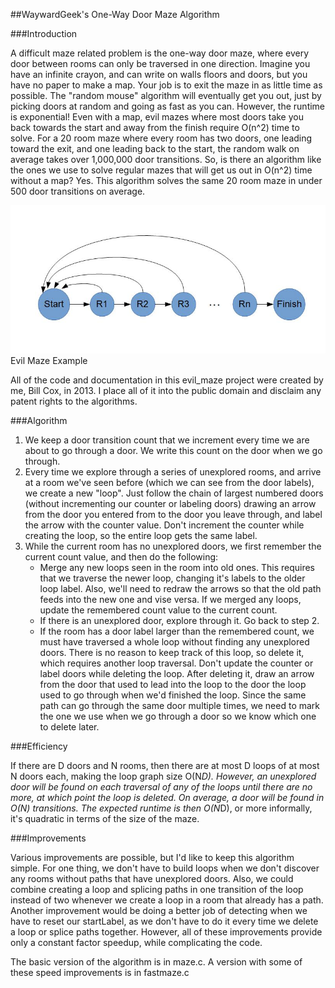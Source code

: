 ##WaywardGeek's One-Way Door Maze Algorithm

###Introduction

A difficult maze related problem is the one-way door maze, where every door
between rooms can only be traversed in one direction.  Imagine you have an
infinite crayon, and can write on walls floors and doors, but you have no paper
to make a map.  Your job is to exit the maze in as little time as possible.  The
"random mouse" algorithm will eventually get you out, just by picking doors at
random and going as fast as you can.  However, the runtime is exponential!  Even
with a map, evil mazes where most doors take you back towards the start and away
from the finish require O(n^2) time to solve.  For a 20 room maze where every
room has two doors, one leading toward the exit, and one leading back to the
start, the random walk on average takes over 1,000,000 door transitions.  So, is
there an algorithm like the ones we use to solve regular mazes that will get us
out in O(n^2) time without a map?  Yes.  This algorithm solves the same 20 room
maze in under 500 door transitions on average.

![Image of evil maze](img/maze.jpg?raw=true "Evil Maze")
Evil Maze Example

All of the code and documentation in this evil_maze project were created by me,
Bill Cox, in 2013.  I place all of it into the public domain and disclaim any
patent rights to the algorithms.

###Algorithm

1. We keep a door transition count that we increment every time we are about to
   go through a door.  We write this count on the door when we go through.
2. Every time we explore through a series of unexplored rooms, and arrive at a
   room we've seen before (which we can see from the door labels), we create a
   new "loop".  Just follow the chain of largest numbered doors (without
   incrementing our counter or labeling doors) drawing an arrow from the door
   you entered from to the door you leave through, and label the arrow with the
   counter value.  Don't increment the counter while creating the loop, so the
   entire loop gets the same label.
3. While the current room has no unexplored doors, we first remember the current
   count value, and then do the following:
    - Merge any new loops seen in the room into old ones.  This requires that we
      traverse the newer loop, changing it's labels to the older loop label.
      Also, we'll need to redraw the arrows so that the old path feeds into the
      new one and vise versa.  If we merged any loops, update the remembered
      count value to the current count.
    - If there is an unexplored door, explore through it.  Go back to step 2.
    - If the room has a door label larger than the remembered count, we must
      have traversed a whole loop without finding any unexplored doors.  There
      is no reason to keep track of this loop, so delete it, which requires
      another loop traversal.  Don't update the counter or label doors while
      deleting the loop.  After deleting it, draw an arrow from the door that
      used to lead into the loop to the door the loop used to go through when
      we'd finished the loop.  Since the same path can go through the same door
      multiple times, we need to mark the one we use when we go through a door
      so we know which one to delete later.

###Efficiency

If there are D doors and N rooms, then there are at most D loops of at most N
doors each, making the loop graph size O(N*D).  However, an unexplored door will
be found on each traversal of any of the loops until there are no more, at which
point the loop is deleted.  On average, a door will be found in O(N)
transitions.  The expected runtime is then O(N*D), or more informally, it's
quadratic in terms of the size of the maze.

###Improvements

Various improvements are possible, but I'd like to keep this algorithm simple.
For one thing, we don't have to build loops when we don't discover any rooms
without paths that have unexplored doors.  Also, we could combine creating a
loop and splicing paths in one transition of the loop instead of two whenever we
create a loop in a room that already has a path.  Another improvement would be
doing a better job of detecting when we have to reset our startLabel, as we
don't have to do it every time we delete a loop or splice paths together.
However, all of these improvements provide only a constant factor speedup, while
complicating the code.

The basic version of the algorithm is in maze.c.  A version with some of these
speed improvements is in fastmaze.c
